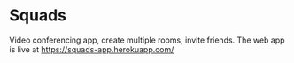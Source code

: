 # Squads
Video conferencing app, create multiple rooms, invite friends. 
The web app is live at https://squads-app.herokuapp.com/

